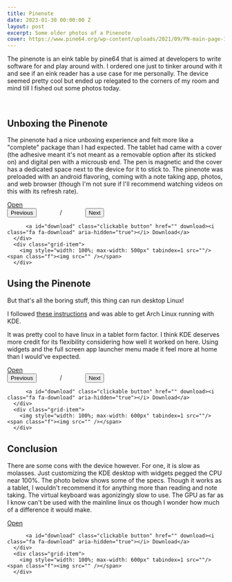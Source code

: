 ```yaml
---
title: Pinenote
date: 2023-01-30 00:00:00 Z
layout: post
excerpt: Some older photos of a Pinenote
cover: https://www.pine64.org/wp-content/uploads/2021/09/PN-main-page-1024x774-1.jpg
---
```


The pinenote is an eink table by pine64 that is aimed at developers to write software for and play around with. I ordered one just to tinker around with it and see if an eink reader has a use case for me personally. The device seemed pretty cool but ended up relegated to the corners of my room and mind till I fished out some photos today. 

<br>

## Unboxing the Pinenote

The pinenote had a nice unboxing experience and felt more like a "complete" package than I had expected. The tablet had came with a cover (the adhesive meant it's not meant as a removable option after its sticked on) and digital pen with a microusb end. The pen is magnetic and the cover has a dedicated space next to the device for it to stick to. The pinenote was preloaded with an android flavoring, coming with a note taking app, photos, and web browser (though I'm not sure if I'll recommend watching videos on this with its refresh rate). 


<div id="boxing" class="grid-container">
      <div class="grid-item actions">
          <a id="open" class="clickable button" href="" target="_blank"><i class="fa fa-external-link" aria-hidden="true"></i> Open</a>
          <div>
              <button id="prev" class="clickable button" onclick="boxing.prevphoto()">Previous</button>
              <span style="margin: 0px 50px;"><span id="page_num"></span> / <span id="page_count"></span></span>
              <button id="next" class="clickable button" onclick="boxing.nextphoto()">Next</button>
          </div>
          
          <a id="download" class="clickable button" href="" download><i class="fa fa-download" aria-hidden="true"></i> Download</a>
      </div>
      <div class="grid-item"> 
        <img style="width: 100%; max-width: 500px" tabindex=1 src=""/><span class="f"><img src="" /></span>
      </div>
</div>


## Using the Pinenote

But that's all the boring stuff, this thing can run desktop Linux!

I followed [these instructions](https://github.com/DorianRudolph/pinenotes) and was able to get Arch Linux running with KDE. 

It was pretty cool to have linux in a tablet form factor. I think KDE deserves more credit for its flexibility considering how well it worked on here. Using widgets and the full screen app launcher menu made it feel more at home than I would've expected. 


<div id="linux" class="grid-container">
      <div class="grid-item actions">
          <a id="open" class="clickable button" href="" target="_blank"><i class="fa fa-external-link" aria-hidden="true"></i> Open</a>
          <div>
              <button id="prev" class="clickable button" onclick="linux.prevphoto()">Previous</button>
              <span style="margin: 0px 50px;"><span id="page_num"></span> / <span id="page_count"></span></span>
              <button id="next" class="clickable button" onclick="linux.nextphoto()">Next</button>
          </div>
          
          <a id="download" class="clickable button" href="" download><i class="fa fa-download" aria-hidden="true"></i> Download</a>
      </div>
      <div class="grid-item"> 
        <img style="width: 100%; max-width: 600px" tabindex=1 src=""/><span class="f"><img src="" /></span>
      </div>
</div>


## Conclusion
There are some cons with the device however. For one, it is slow as molasses. Just customizing the KDE desktop with widgets pegged the CPU near 100%. The photo below shows some of the specs. Though it works as a tablet, I wouldn't recommend it for anything more than reading and note taking. The virtual keyboard was agonizingly slow to use. The GPU as far as I know can't be used with the mainline linux os though I wonder how much of a difference it would make. 

<div id="specs" class="grid-container">
      <div class="grid-item actions">
          <a id="open" class="clickable button" href="" target="_blank"><i class="fa fa-external-link" aria-hidden="true"></i> Open</a>
          
          <a id="download" class="clickable button" href="" download><i class="fa fa-download" aria-hidden="true"></i> Download</a>
      </div>
      <div class="grid-item"> 
        <img style="width: 100%; max-width: 600px" tabindex=1 src=""/><span class="f"><img src="" /></span>
      </div>
</div>

<script type="text/javascript">
   const boxing = new PhotoGrid('boxing', ['{{ 'assets/images/pinenote/box.png' | relative_url}}', '{{ 'assets/images/pinenote/unboxed.png' | relative_url}}'])

    const linux = new PhotoGrid('linux', ['{{ 'assets/images/pinenote/arch.png' | relative_url}}', '{{ 'assets/images/pinenote/sunny.png' | relative_url}}'])

    const specs = new PhotoGrid('specs', ['{{ 'assets/images/pinenote/specs.png' | relative_url}}'])

</script>
